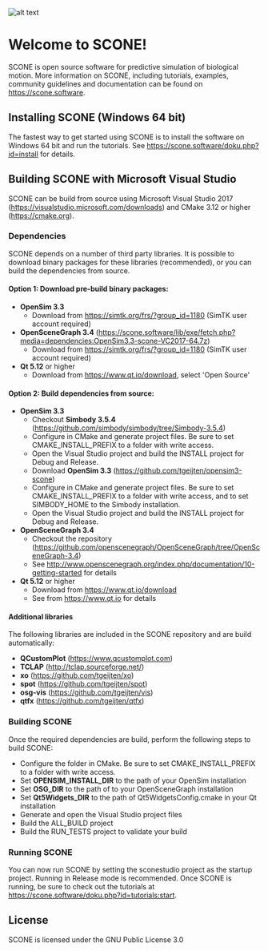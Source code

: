 ![alt text](https://github.com/opensim-org/SCONE/blob/master/resources/ui/scone_logo_notext.png "SCONE")
# Welcome to SCONE!
SCONE is open source software for predictive simulation of biological motion. More information on SCONE, including tutorials, examples, community guidelines and documentation can be found on https://scone.software.

## Installing SCONE (Windows 64 bit)
The fastest way to get started using SCONE is to install the software on Windows 64 bit and run the tutorials. See https://scone.software/doku.php?id=install for details.

## Building SCONE with Microsoft Visual Studio
SCONE can be build from source using Microsoft Visual Studio 2017 (https://visualstudio.microsoft.com/downloads) and CMake 3.12 or higher (https://cmake.org).

### Dependencies
SCONE depends on a number of third party libraries. It is possible to download binary packages for these libraries (recommended), or you can build the dependencies from source.

#### Option 1: Download pre-build binary packages:
  * **OpenSim 3.3**
    * Download from https://simtk.org/frs/?group_id=1180 (SimTK user account required)
  * **OpenSceneGraph 3.4** (https://scone.software/lib/exe/fetch.php?media=dependencies:OpenSim3.3-scone-VC2017-64.7z)
    * Download from https://simtk.org/frs/?group_id=1180 (SimTK user account required)
  * **Qt 5.12** or higher
    * Download from https://www.qt.io/download, select 'Open Source'

#### Option 2: Build dependencies from source:
  * **OpenSim 3.3**
    * Checkout **Simbody 3.5.4** (https://github.com/simbody/simbody/tree/Simbody-3.5.4)
    * Configure in CMake and generate project files. Be sure to set CMAKE_INSTALL_PREFIX to a folder with write access.
    * Open the Visual Studio project and build the INSTALL project for Debug and Release.
    * Download **OpenSim 3.3** (https://github.com/tgeijten/opensim3-scone)
    * Configure in CMake and generate project files. Be sure to set CMAKE_INSTALL_PREFIX to a folder with write access, and to set SIMBODY_HOME to the Simbody installation.
    * Open the Visual Studio project and build the INSTALL project for Debug and Release.
  * **OpenSceneGraph 3.4**
    * Checkout the repository (https://github.com/openscenegraph/OpenSceneGraph/tree/OpenSceneGraph-3.4)
    * See http://www.openscenegraph.org/index.php/documentation/10-getting-started for details
  * **Qt 5.12** or higher
    * Download from https://www.qt.io/download
    * See from https://www.qt.io for details

#### Additional libraries
The following libraries are included in the SCONE repository and are build automatically:
  * **QCustomPlot** (https://www.qcustomplot.com)
  * **TCLAP** (http://tclap.sourceforge.net/)
  * **xo** (https://github.com/tgeijten/xo)
  * **spot** (https://github.com/tgeijten/spot)
  * **osg-vis** (https://github.com/tgeijten/vis)
  * **qtfx** (https://github.com/tgeijten/qtfx)

### Building SCONE
Once the required dependencies are build, perform the following steps to build SCONE:
  * Configure the folder in CMake. Be sure to set CMAKE_INSTALL_PREFIX to a folder with write access.
  * Set **OPENSIM_INSTALL_DIR** to the path of your OpenSim installation
  * Set **OSG_DIR** to the path of to your OpenSceneGraph installation
  * Set **Qt5Widgets_DIR** to the path of Qt5WidgetsConfig.cmake in your Qt installation
  * Generate and open the Visual Studio project files
  * Build the ALL_BUILD project
  * Build the RUN_TESTS project to validate your build

### Running SCONE
You can now run SCONE by setting the sconestudio project as the startup project. Running in Release mode is recommended. Once SCONE is running, be sure to check out the tutorials at https://scone.software/doku.php?id=tutorials:start.

## License
SCONE is licensed under the GNU Public License 3.0
